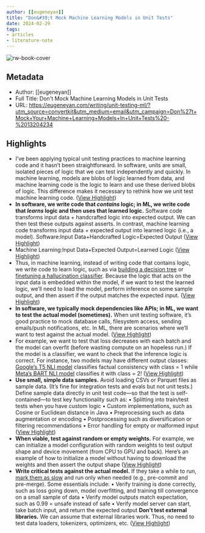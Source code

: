 ```yaml
---
author: [[eugeneyan]]
title: "Don&#39;t Mock Machine Learning Models in Unit Tests"
date: 2024-02-29
tags: 
- articles
- literature-note
---
```

![rw-book-cover](https://eugeneyan.com/assets/og_image/unit-testing-ml.png)

## Metadata
- Author: [[eugeneyan]]
- Full Title: Don't Mock Machine Learning Models in Unit Tests
- URL: https://eugeneyan.com/writing/unit-testing-ml/?utm_source=convertkit&utm_medium=email&utm_campaign=Don%27t+Mock+Your+Machine+Learning+Models+In+Unit+Tests%20-%2013204234

## Highlights
- I’ve been applying typical unit testing practices to machine learning code and it hasn’t been straightforward. In software, units are small, isolated pieces of logic that we can test independently and quickly. In machine learning, models are blobs of logic learned from data, and machine learning code is the logic to learn and use these derived blobs of logic. This difference makes it necessary to rethink how we unit test machine learning code. ([View Highlight](https://read.readwise.io/read/01hqv30n6f5r56kemgt4j4e0bj))
- **In software, we write code that *contains* logic; in ML, we write code that *learns* logic and then uses that learned logic.** Software code transforms input data + handcrafted logic into expected output. We can then test these outputs against asserts. In contrast, machine learning code transforms input data + expected output into learned logic (i.e., a model).
  Software:Input Data+Handcrafted Logic=Expected Output ([View Highlight](https://read.readwise.io/read/01hqv315j6k4w5g19h647xykc3))
- Machine Learning:Input Data+Expected Output=Learned Logic ([View Highlight](https://read.readwise.io/read/01hqv317c5nwqmphd49wwwfden))
- Thus, in machine learning, instead of writing code that contains logic, we write code to learn logic, such as via [building a decision tree](https://github.com/eugeneyan/testing-ml/blob/master/src/tree/decision_tree.py#L149) or [finetuning a hallucination classifier](https://github.com/eugeneyan/visualizing-finetunes/blob/main/3_ft_usb_then_fib.ipynb). Because the logic that acts on the input data is embedded within the model, if we want to test the learned logic, we’ll need to load the model, perform inference on some sample output, and then assert if the output matches the expected input. ([View Highlight](https://read.readwise.io/read/01hqv31pb3p7jgdacpe73seytn))
- **In software, we typically mock dependencies like APIs; in ML, we want to test the actual model (sometimes).** When unit testing software, it’s good practice to mock database calls, filesystem access, sending emails/push notifications, etc. In ML, there are scenarios where we’ll want to test against the actual model. ([View Highlight](https://read.readwise.io/read/01hqv320fvvwpnjkpw8ftzxz8m))
- For example, we want to test that loss decreases with each batch and the model can overfit (before wasting compute on an hopeless run.) If the model is a classifier, we want to check that the inference logic is correct. For instance, two models may have different output classes: [Google’s T5 NLI model](https://huggingface.co/google/t5_11b_trueteacher_and_anli) classifies factual consistency with class = 1 while [Meta’s BART NLI model](https://huggingface.co/facebook/bart-large-mnli) classifies it with class = 2! ([View Highlight](https://read.readwise.io/read/01hqv32ecfvh43sdr5cp09yzp2))
- **Use small, simple data samples.** Avoid loading CSVs or Parquet files as sample data. (It’s fine for integration tests and evals but not unit tests.) Define sample data directly in unit test code—so that the test is self-contained—to test key functionality such as:
  • Splitting into train/test tests when you have custom logic
  • Custom implementations, such as Cosine or Euclidean distance in Java
  • Preprocessing such as data augmentation or encoding
  • Postprocessing such as diversification or filtering recommendations
  • Error handling for empty or malformed input ([View Highlight](https://read.readwise.io/read/01hqv33km4b99xs61j37kbv7df))
- **When viable, test against random or empty weights.** For example, we can initialize a model configuration with random weights to test output shape and device movement (from CPU to GPU and back). Here’s an example of how to initialize a model without having to download the weights and then assert the output shape ([View Highlight](https://read.readwise.io/read/01hqv350wr7nrqen1cm1wbnf7a))
- **Write critical tests against the actual model.** If they take a while to run, [mark them as slow](https://docs.pytest.org/en/latest/how-to/mark.html#registering-marks) and run only when needed (e.g., pre-commit and pre-merge). Some essentials include:
  • Verify training is done correctly, such as loss going down, model overfitting, and training till convergence on a small sample of data
  • Verify model outputs match expectation, such as 0.99 = unsafe instead of safe
  • Verify model server can start, take batch input, and return the expected output
  **Don’t test external libraries.** We can assume that external libraries work. Thus, no need to test data loaders, tokenizers, optimizers, etc. ([View Highlight](https://read.readwise.io/read/01hqv35teaxp2k4cd0ebrvafhh))
